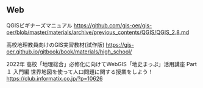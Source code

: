 ## Web
QGISビギナーズマニュアル
https://github.com/gis-oer/gis-oer/blob/master/materials/archive/previous_contents/QGIS/QGIS_2.8.md

高校地理教員向けのGIS実習教材(試作版)
https://gis-oer.github.io/gitbook/book/materials/high_school/

2022年 高校「地理総合」必修化に向けてWebGIS「地史まっぷ」活用講座 Part１ 入門編 世界地図を使って人口問題に関する授業をしよう！
https://club.informatix.co.jp/?p=10626
